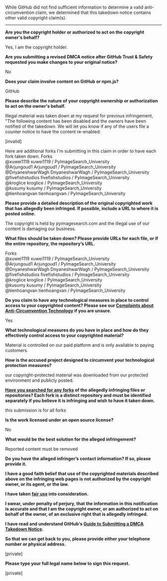 While GitHub did not find sufficient information to determine a valid anti-circumvention claim, we determined that this takedown notice contains other valid copyright claim(s).

---

**Are you the copyright holder or authorized to act on the copyright owner's behalf?**

Yes, I am the copyright holder.

**Are you submitting a revised DMCA notice after GitHub Trust & Safety requested you make changes to your original notice?**

No

**Does your claim involve content on GitHub or npm.js?**

GitHub

**Please describe the nature of your copyright ownership or authorization to act on the owner's behalf.**

Illegal material was taken down at my request for previous infringement, "The following content has been disabled and the owners have been notified of the takedown. We will let you know if any of the users file a counter notice to have the content re-enabled:

[invalid]

Here are additional forks I'm submitting in this claim in order to have each fork taken down. Forks  
@xuwei1119 xuwei1119 / PyImageSearch_University  
@Arjungoud1 Arjungoud1 / PyImageSearch_University  
@DnyaneshwarWagh DnyaneshwarWagh / PyImageSearch_University  
@fivefishstudios fivefishstudios / PyImageSearch_University  
@kroglice kroglice / PyImageSearch_University  
@kusumy kusumy / PyImageSearch_University  
@tienhoangvan tienhoangvan / PyImageSearch_University

**Please provide a detailed description of the original copyrighted work that has allegedly been infringed. If possible, include a URL to where it is posted online.**

The copyright is held by pyimagesearch.com and the illegal use of our content is damaging our business.

**What files should be taken down? Please provide URLs for each file, or if the entire repository, the repository’s URL.**

Forks  
@xuwei1119 xuwei1119 / PyImageSearch_University  
@Arjungoud1 Arjungoud1 / PyImageSearch_University  
@DnyaneshwarWagh DnyaneshwarWagh / PyImageSearch_University  
@fivefishstudios fivefishstudios / PyImageSearch_University  
@kroglice kroglice / PyImageSearch_University  
@kusumy kusumy / PyImageSearch_University  
@tienhoangvan tienhoangvan / PyImageSearch_University

**Do you claim to have any technological measures in place to control access to your copyrighted content? Please see our <a href="https://docs.github.com/articles/guide-to-submitting-a-dmca-takedown-notice#complaints-about-anti-circumvention-technology">Complaints about Anti-Circumvention Technology</a> if you are unsure.**

Yes

**What technological measures do you have in place and how do they effectively control access to your copyrighted material?**

Material is controlled on our paid platform and is only available to paying customers.

**How is the accused project designed to circumvent your technological protection measures?**

our copyright-protected material was downloaded from our protected environment and publicly posted.

**<a href="https://docs.github.com/articles/dmca-takedown-policy#b-what-about-forks-or-whats-a-fork">Have you searched for any forks</a> of the allegedly infringing files or repositories? Each fork is a distinct repository and must be identified separately if you believe it is infringing and wish to have it taken down.**

this submission is for all forks

**Is the work licensed under an open source license?**

No

**What would be the best solution for the alleged infringement?**

Reported content must be removed

**Do you have the alleged infringer’s contact information? If so, please provide it.**

**I have a good faith belief that use of the copyrighted materials described above on the infringing web pages is not authorized by the copyright owner, or its agent, or the law.**

**I have taken <a href="https://www.lumendatabase.org/topics/22">fair use</a> into consideration.**

**I swear, under penalty of perjury, that the information in this notification is accurate and that I am the copyright owner, or am authorized to act on behalf of the owner, of an exclusive right that is allegedly infringed.**

**I have read and understand GitHub's <a href="https://docs.github.com/articles/guide-to-submitting-a-dmca-takedown-notice/">Guide to Submitting a DMCA Takedown Notice</a>.**

**So that we can get back to you, please provide either your telephone number or physical address.**

[private]

**Please type your full legal name below to sign this request.**

[private]
